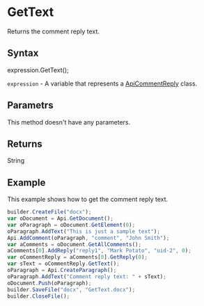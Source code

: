 # GetText

Returns the comment reply text.

## Syntax

expression.GetText();

`expression` - A variable that represents a [ApiCommentReply](../ApiCommentReply.md) class.

## Parametrs

This method doesn't have any parameters.

## Returns

String

## Example

This example shows how to get the comment reply text.

```javascript
builder.CreateFile("docx");
var oDocument = Api.GetDocument();
var oParagraph = oDocument.GetElement(0);
oParagraph.AddText("This is just a sample text");
Api.AddComment(oParagraph, "comment", "John Smith");
var aComments = oDocument.GetAllComments();
aComments[0].AddReply("reply1", "Mark Potato", "uid-2", 0);
var oCommentReply = aComments[0].GetReply(0);
var sText = oCommentReply.GetText();
oParagraph = Api.CreateParagraph();
oParagraph.AddText("Comment reply text: " + sText);
oDocument.Push(oParagraph);
builder.SaveFile("docx", "GetText.docx");
builder.CloseFile();
```